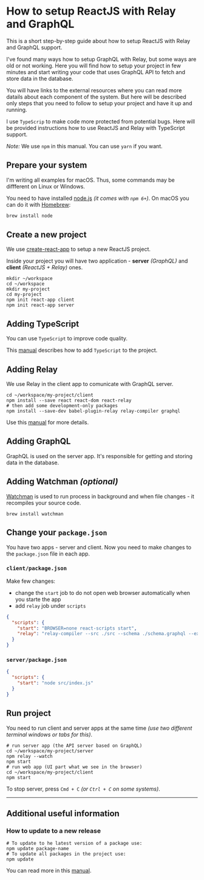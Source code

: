 # How to setup ReactJS with Relay and GraphQL

This is a short step-by-step guide about how to setup ReactJS with Relay and GraphQL support.

I've found many ways how to setup GraphQL with Relay, but some ways are old or not working.
Here you will find how to setup your project in few minutes and start writing your code that uses GraphQL API to fetch and store data in the database.

You will have links to the external resources where you can read more datails about each component of the system. But here will be described only steps that you need to follow to setup your project and have it up and running.

I use `TypeScrip` to make code more protected from potential bugs. Here will be provided instructions how to use ReactJS and Relay with TypeScript support.

*Note:* We use `npm` in this manual. You can use `yarn` if you want.

## Prepare your system

I'm writing all examples for macOS. Thus, some commands may be diffferent on Linux or Windows.

You need to have installed [node.js](https://nodejs.org) _(it comes with `npm 6+`)_. On macOS you can do it with [Homebrew](https://brew.sh):
```sh
brew install node
```

## Create a new project

We use [create-react-app](https://github.com/facebook/create-react-app) to setup a new ReactJS project.

Inside your project you will have two application - **server** _(GraphQL)_ and **client** _(ReactJS + Relay)_ ones.

```shell
mkdir ~/workspace
cd ~/workspace
mkdir my-project
cd my-project
npm init react-app client
npm init react-app server
```

## Adding TypeScript

You can use `TypeScript` to improve code quality.

This [manual](https://facebook.github.io/create-react-app/docs/adding-typescript) describes how to add `TypeScript` to the project.

## Adding Relay

We use Relay in the client app to comunicate with GraphQL server.

```shell
cd ~/workspace/my-project/client
npm install --save react react-dom react-relay
# then add some development-only packages
npm install --save-dev babel-plugin-relay relay-compiler graphql
```

Use this [manual](https://facebook.github.io/create-react-app/docs/adding-relay) for more details.

## Adding GraphQL

GraphQL is used on the server app. It's responsible for getting and storing data in the database.

## Adding Watchman _(optional)_

[Watchman](https://facebook.github.io/watchman/) is used to run process in background and when file changes - it recompiles your source code.

```shell
brew install watchman
```

## Change your `package.json`

You have two apps - server and client. Now you need to make changes to the `package.json` file in each app.

### `client/package.json`

Make few changes:
- change the `start` job to do not open web browser automatically when you starte the app
- add `relay` job under `scripts`

```json
{
  "scripts": {
    "start": "BROWSER=none react-scripts start",
    "relay": "relay-compiler --src ./src --schema ./schema.graphql --extensions js jsx"
  }
}
```

### `server/package.json`

```json
{
  "scripts": {
    "start": "node src/index.js"
  }
}
```

## Run project

You need to run client and server apps at the same time _(use two different terminal windows or tabs for this)_.

```shell
# run server app (the API server based on GraphQL)
cd ~/workspace/my-project/server
npm relay --watch
npm start
# run web app (UI part what we see in the browser)
cd ~/workspace/my-project/client
npm start
```

To stop server, press `Cmd + C` _(or `Ctrl + C` on some systems)_.

----

## Additional useful information

### How to update to a new release

```shell
# To update to he latest version of a package use:
npm update package-name
# To update all packages in the project use:
npm update
```

You can read more in this [manual](https://facebook.github.io/create-react-app/docs/installing-a-dependency).
